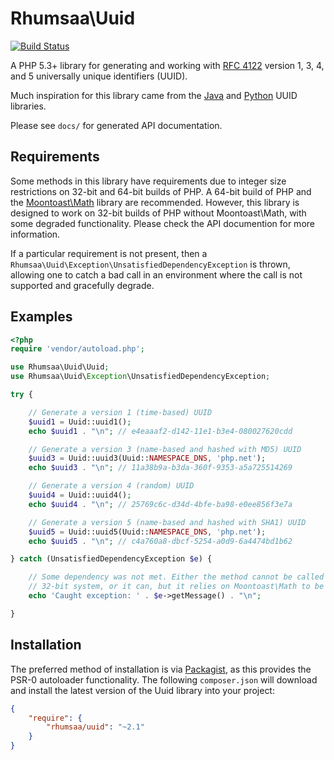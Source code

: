 # Rhumsaa\Uuid

[![Build Status](https://secure.travis-ci.org/ramsey/uuid.png)](http://travis-ci.org/ramsey/uuid)

A PHP 5.3+ library for generating and working with [RFC 4122][rfc4122] version
1, 3, 4, and 5 universally unique identifiers (UUID).

Much inspiration for this library came from the [Java][javauuid] and
[Python][pyuuid] UUID libraries.

Please see `docs/` for generated API documentation.

## Requirements

Some methods in this library have requirements due to integer size restrictions
on 32-bit and 64-bit builds of PHP. A 64-bit build of PHP and the [Moontoast\Math][]
library are recommended. However, this library is designed to work on 32-bit
builds of PHP without Moontoast\Math, with some degraded functionality. Please
check the API documention for more information.

If a particular requirement is not present, then a `Rhumsaa\Uuid\Exception\UnsatisfiedDependencyException`
is thrown, allowing one to catch a bad call in an environment where the call is
not supported and gracefully degrade.

## Examples

```php
<?php
require 'vendor/autoload.php';

use Rhumsaa\Uuid\Uuid;
use Rhumsaa\Uuid\Exception\UnsatisfiedDependencyException;

try {

    // Generate a version 1 (time-based) UUID
    $uuid1 = Uuid::uuid1();
    echo $uuid1 . "\n"; // e4eaaaf2-d142-11e1-b3e4-080027620cdd

    // Generate a version 3 (name-based and hashed with MD5) UUID
    $uuid3 = Uuid::uuid3(Uuid::NAMESPACE_DNS, 'php.net');
    echo $uuid3 . "\n"; // 11a38b9a-b3da-360f-9353-a5a725514269

    // Generate a version 4 (random) UUID
    $uuid4 = Uuid::uuid4();
    echo $uuid4 . "\n"; // 25769c6c-d34d-4bfe-ba98-e0ee856f3e7a

    // Generate a version 5 (name-based and hashed with SHA1) UUID
    $uuid5 = Uuid::uuid5(Uuid::NAMESPACE_DNS, 'php.net');
    echo $uuid5 . "\n"; // c4a760a8-dbcf-5254-a0d9-6a4474bd1b62

} catch (UnsatisfiedDependencyException $e) {

    // Some dependency was not met. Either the method cannot be called on a
    // 32-bit system, or it can, but it relies on Moontoast\Math to be present.
    echo 'Caught exception: ' . $e->getMessage() . "\n";

}
```

## Installation

The preferred method of installation is via [Packagist][], as this provides
the PSR-0 autoloader functionality. The following `composer.json` will download
and install the latest version of the Uuid library into your project:

```json
{
    "require": {
        "rhumsaa/uuid": "~2.1"
    }
}
```


[rfc4122]: http://tools.ietf.org/html/rfc4122
[javauuid]: http://docs.oracle.com/javase/6/docs/api/java/util/UUID.html
[pyuuid]: http://docs.python.org/3/library/uuid.html
[packagist]: http://packagist.org/
[moontoast\math]: https://github.com/moontoast/math
